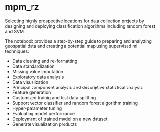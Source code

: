# mpm_rz
Selecting highly prospective locations for data collection projects by designing and deploying classification algorithms including random forest and SVM

The notebook provides a step-by-step guide to preparing and analyzing geospatial data and creating a potential map using supervised ml techniques:

- Data cleaning and re-formatting
- Data standardization
- Missing value imputation
- Exploratory data analysis
- Data visualization
- Principal component analysis and descriptive statistical analysis
- Feature generation
- Customized trainig and test data splitting 
- Support vector classifier and random forest algorithm training
- Hyper-parameter tuning
- Evaluating model performance
- Deployment of trained model on a new dataset
- Generate visualization products
